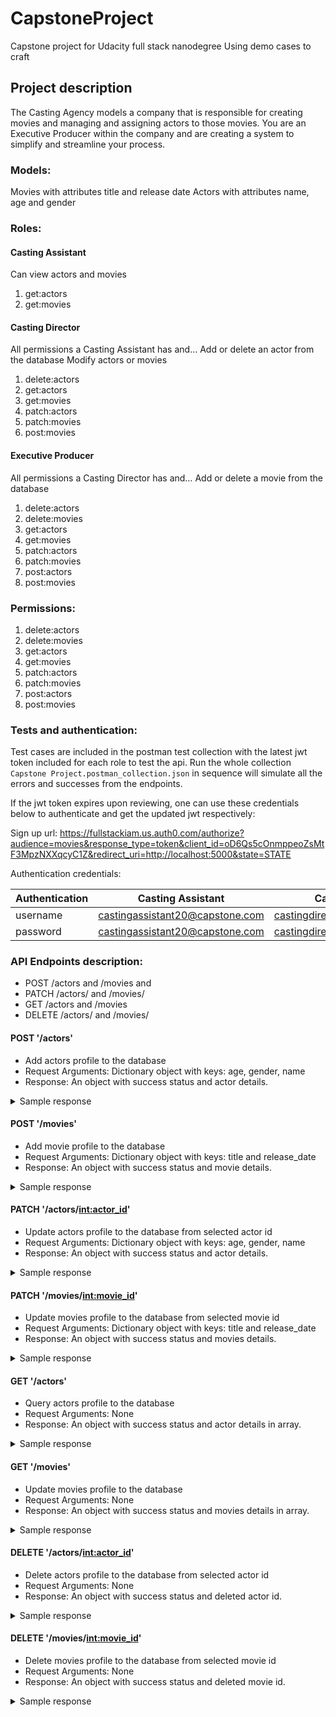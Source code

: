 # CapstoneProject
Capstone project for Udacity full stack nanodegree
Using demo cases to craft

## Project description
The Casting Agency models a company that is responsible for creating movies and managing and assigning actors to those movies. You are an Executive Producer within the company and are creating a system to simplify and streamline your process.

### Models:
Movies with attributes title and release date
Actors with attributes name, age and gender

### Roles:
#### Casting Assistant  
Can view actors and movies
1. get:actors
1. get:movies

#### Casting Director  
All permissions a Casting Assistant has and…
Add or delete an actor from the database
Modify actors or movies  
1. delete:actors	
1. get:actors
1. get:movies
1. patch:actors
1. patch:movies
1. post:movies

#### Executive Producer  
All permissions a Casting Director has and…
Add or delete a movie from the database
1. delete:actors	
1. delete:movies	
1. get:actors
1. get:movies
1. patch:actors
1. patch:movies
1. post:actors	
1. post:movies

### Permissions: 
1. delete:actors	
1. delete:movies	
1. get:actors
1. get:movies
1. patch:actors
1. patch:movies
1. post:actors	
1. post:movies

### Tests and authentication:
Test cases are included in the postman test collection with the latest jwt token included for each role to test the api. 
Run the whole collection ```Capstone Project.postman_collection.json``` in sequence will simulate all the errors and successes from the endpoints. 

If the jwt token expires upon reviewing, one can use these credentials below to authenticate and get the updated jwt respectively: 

Sign up url: https://fullstackiam.us.auth0.com/authorize?audience=movies&response_type=token&client_id=oD6Qs5cOnmppeoZsMtF3MpzNXXqcyC1Z&redirect_uri=http://localhost:5000&state=STATE

Authentication credentials:

| Authentication | Casting Assistant               | Casting Director               | Executive Director               |
| -------------- | ------------------------------- | ------------------------------ | -------------------------------- |
| username       | castingassistant20@capstone.com | castingdirector30@capstone.com | executivedirector40@capstone.com |
| password       | castingassistant20@capstone.com | castingdirector30@capstone.com | executivedirector40@capstone.com |


### API Endpoints description:
- POST /actors and /movies and
- PATCH /actors/ and /movies/
- GET /actors and /movies
- DELETE /actors/ and /movies/

#### POST '/actors'
- Add actors profile to the database
- Request Arguments: Dictionary object with keys: age, gender, name
- Response: An object with success status and actor details. 
<details>
<summary>Sample response</summary>

```
{
    "actors": {
        "age": 35,
        "gender": "male",
        "id": 1,
        "name": "James"
    },
    "success": true
}
```
</details>

#### POST '/movies'
- Add movie profile to the database
- Request Arguments: Dictionary object with keys: title and release_date
- Response: An object with success status and movie details. 
<details>
<summary>Sample response</summary>

```
{
    "movies": {
        "id": 1,
        "release_date": "20-Oct-2019",
        "title": "Spider man"
    },
    "success": true
}
```
</details>

#### PATCH '/actors/<int:actor_id>'
- Update actors profile to the database from selected actor id
- Request Arguments: Dictionary object with keys: age, gender, name
- Response: An object with success status and actor details. 
<details>
<summary>Sample response</summary>

```
{
    "actors": {
        "age": 44,
        "gender": "male",
        "id": 2,
        "name": "Ray"
    },
    "success": true
}
```
</details>

#### PATCH '/movies/<int:movie_id>'
- Update movies profile to the database from selected movie id
- Request Arguments: Dictionary object with keys: title and release_date
- Response: An object with success status and movies details. 
<details>
<summary>Sample response</summary>

```
{
    "movies": {
        "id": 2,
        "release_date": "20-Aug-2011",
        "title": "Cars"
    },
    "success": true
}
```
</details>

#### GET '/actors'
- Query actors profile to the database
- Request Arguments: None
- Response: An object with success status and actor details in array. 
<details>
<summary>Sample response</summary>

```
{
    "actors": [
        {
            "age": 35,
            "gender": "male",
            "id": 1,
            "name": "James"
        },
        {
            "age": 44,
            "gender": "male",
            "id": 2,
            "name": "Ray"
        }
    ],
    "success": true
}
```
</details>

#### GET '/movies'
- Update movies profile to the database 
- Request Arguments: None
- Response: An object with success status and movies details in array. 
<details>
<summary>Sample response</summary>

```
{
    "movies": [
        {
            "id": 1,
            "release_date": "20-Oct-2019",
            "title": "Spider man"
        },
        {
            "id": 2,
            "release_date": "20-Aug-2011",
            "title": "Cars"
        }
    ],
    "success": true
}
```
</details>

#### DELETE '/actors/<int:actor_id>'
- Delete actors profile to the database from selected actor id
- Request Arguments: None
- Response: An object with success status and deleted actor id. 
<details>
<summary>Sample response</summary>

```
{
    "delete": 2,
    "success": true
}
```
</details>

#### DELETE '/movies/<int:movie_id>'
- Delete movies profile to the database from selected movie id
- Request Arguments: None
- Response: An object with success status and deleted movie id. 
<details>
<summary>Sample response</summary>

```
{
    "delete": 3,
    "success": true
}
```
</details>